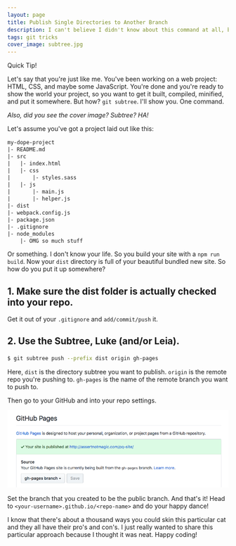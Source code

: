 ```yaml
---
layout: page
title: Publish Single Directories to Another Branch
description: I can't believe I didn't know about this command at all, but it helps me publish a javascript project's dist folder to GitHub Pages.
tags: git tricks
cover_image: subtree.jpg
---
```


Quick Tip!

Let's say that you're just like me.  You've been working on a web project: HTML, CSS, and maybe some JavaScript.  You're done and you're ready to show the world your project, so you want to get it built, compiled, minified, and put it somewhere.  But how?  `git subtree`.  I'll show you.  One command.

*Also, did you see the cover image?  Subtree?  HA!*

Let's assume you've got a project laid out like this:

```
my-dope-project
|- README.md
|- src
|   |- index.html
|   |- css
|       |- styles.sass
|   |- js
|       |- main.js
|       |- helper.js
|- dist
|- webpack.config.js
|- package.json
|- .gitignore
|- node_modules
    |- OMG so much stuff
```

Or something.  I don't know your life.  So you build your site with a `npm run build`.  Now your `dist` directory is full of your beautiful bundled new site.  So how do you put it up somewhere?

## 1. Make sure the dist folder is actually checked into your repo.

Get it out of your `.gitignore` and `add/commit/push` it.

## 2. Use the Subtree, Luke (and/or Leia).

```bash
$ git subtree push --prefix dist origin gh-pages
```

Here, `dist` is the directory subtree you want to publish.  `origin` is the remote repo you're pushing to.  `gh-pages` is the name of the remote branch you want to push to.

Then go to your GitHub and into your repo settings.

![GitHub Pages Settings](/img/gh-pages-settings.png)

Set the branch that you created to be the public branch.  And that's it!  Head to `<your-username>.github.io/<repo-name>` and do your happy dance!

I know that there's about a thousand ways you could skin this particular cat and they all have their pro's and con's.  I just really wanted to share this particular approach because I thought it was neat.  Happy coding!